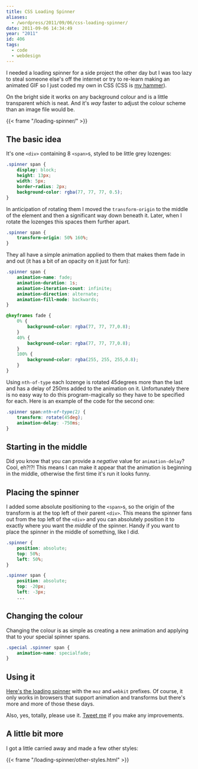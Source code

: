 ```yaml
---
title: CSS Loading Spinner
aliases:
  - /wordpress/2011/09/06/css-loading-spinner/
date: 2011-09-06 14:34:49
year: "2011"
id: 406
tags:
  - code
  - webdesign
---
```


I needed a loading spinner for a side project the other day but I was too lazy to steal someone else's off the internet or try to re-learn making an animated GIF so I just coded my own in CSS (CSS is [my hammer](https://en.wikipedia.org/wiki/Law_of_the_instrument)).

On the bright side it works on any background colour and is a little transparent which is neat. And it's _way_ faster to adjust the colour scheme than an image file would be.

{{< frame "/loading-spinner/" >}}

## The basic idea

It's one `<div>` containing 8 `<span>`s, styled to be little grey lozenges:

```css
.spinner span {
    display: block;
    height: 13px;
    width: 5px;
    border-radius: 2px;
    background-color: rgba(77, 77, 77, 0.5);
}
```

In anticipation of rotating them I moved the `transform-origin` to the middle of the element and then a significant way down beneath it. Later, when I rotate the lozenges this spaces them further apart.

```css
.spinner span {
    transform-origin: 50% 160%;
}
```

They all have a simple animation applied to them that makes them fade in and out (it has a bit of an opacity on it just for fun):

```css
.spinner span {
    animation-name: fade;
    animation-duration: 1s;
    animation-iteration-count: infinite;
    animation-direction: alternate;
    animation-fill-mode: backwards;
}

@keyframes fade {
    0% {
        background-color: rgba(77, 77, 77,0.8);
    }
    40% {
        background-color: rgba(77, 77, 77,0.8);
    }
    100% {
        background-color: rgba(255, 255, 255,0.8);
    }
}
```

Using `nth-of-type` each lozenge is rotated 45degrees more than the last and has a delay of 250ms added to the animation on it. Unfortunately there is no easy way to do this program-magically so they have to be specified for each. Here is an example of the code for the second one:

```css
.spinner span:nth-of-type(2) {
    transform: rotate(45deg);
    animation-delay: -750ms;
}
```

## Starting in the middle

Did you know that you can provide a _negative_ value for `animation-delay`? Cool, eh?!?! This means I can make it appear that the animation is beginning in the middle, otherwise the first time it's run it looks funny.

## Placing the spinner

I added some absolute positioning to the `<span>`s, so the origin of the transform is at the top left of their parent `<div>`. This means the spinner fans out from the top left of the `<div>` and you can absolutely position it to exactly where you want the _middle_ of the spinner.  Handy if you want to place the spinner in the middle of something, like I did.

```css
.spinner {
    position: absolute;
    top: 50%;
    left: 50%;
}

.spinner span {
    position: absolute;
    top: -20px;
    left: -3px;
    ...
```

## Changing the colour

Changing the colour is as simple as creating a new animation and applying that to your special spinner spans.

```css
.special .spinner span {
    animation-name: specialfade;
}
```

## Using it

[Here's the loading spinner](/loading-spinner/) with the `moz` and `webkit` prefixes. Of course, it only works in browsers that support animation and transforms but there's more and more of those these days.

Also, yes, totally, please use it. [Tweet me](https://twitter.com/stephaniehobson) if you make any improvements.

## A little bit more

I got a little carried away and made a few other styles:

{{< frame "/loading-spinner/other-styles.html" >}}
